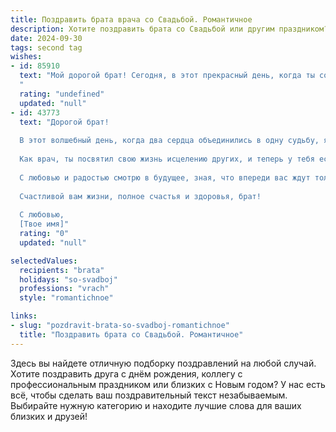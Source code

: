 ```yaml
---
title: Поздравить брата врача со Свадьбой. Романтичное
description: Хотите поздравить брата со Свадьбой или другим праздником? Наш ИИ создаст незабываемое поздравление, а вы обязательно выделитесь среди других.  
date: 2024-09-30
tags: second tag
wishes:
- id: 85910
  text: "Мой дорогой брат! Сегодня, в этот прекрасный день, когда ты соединил свою жизнь с любимой, я хочу пожелать вам океан любви, безбрежное счастье и крепкую, как клятва Гиппократа, семью. Пусть ваш союз будет таким же крепким и надежным, как ваша рука, спасающая жизни.  Пусть каждый день вашей совместной жизни будет полон нежности, заботы и радости, а ваша любовь будет ярче и теплее любого солнечного заката. Счастья вам, мои дорогие!
  "
  rating: "undefined"
  updated: "null"
- id: 43773
  text: "Дорогой брат!
  
  В этот волшебный день, когда два сердца объединились в одну судьбу, я хочу от всей души поздравить тебя с самым важным событием в твоей жизни — свадьбой! Ты выбрал не просто спутницу, а настоящую музу, с которой будете вместе создавать свой уникальный мир, полный любви и счастья.
  
  Как врач, ты посвятил свою жизнь исцелению других, и теперь у тебя есть все возможности исцелять и заботиться о своем собственном счастье. Пусть каждый день вашей совместной жизни будет наполнен поддержкой, пониманием и нежностью.
  
  С любовью и радостью смотрю в будущее, зная, что впереди вас ждут только самые светлые мгновения. Берегите друг друга, заворачивайтесь в тепло отношений и пусть ваша семья расцветает, как цветы на весеннем солнце!
  
  Счастливой вам жизни, полное счастья и здоровья, брат!
  
  С любовью,
  [Твое имя]"
  rating: "0"
  updated: "null"

selectedValues:
  recipients: "brata"
  holidays: "so-svadboj"
  professions: "vrach"
  style: "romantichnoe"

links:
- slug: "pozdravit-brata-so-svadboj-romantichnoe"
  title: "Поздравить брата со Свадьбой. Романтичное"
---
```


Здесь вы найдете отличную подборку поздравлений на любой случай. 
Хотите поздравить друга с днём рождения, коллегу с профессиональным праздником или близких с Новым годом? У нас есть всё, чтобы сделать ваш поздравительный текст незабываемым. Выбирайте нужную категорию и находите лучшие слова для ваших близких и друзей!
